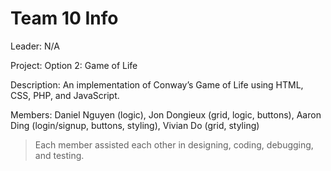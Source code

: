 # Team 10 Info

Leader: N/A

Project: Option 2: Game of Life

Description: An implementation of Conway’s Game of Life using HTML, CSS, PHP, and JavaScript.

Members: Daniel Nguyen (logic), Jon Dongieux (grid, logic, buttons), Aaron Ding (login/signup, buttons, styling), Vivian Do (grid, styling)
>Each member assisted each other in designing, coding, debugging, and testing.
